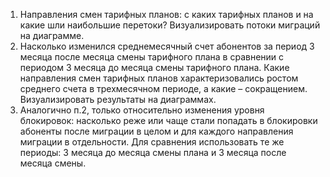 1) Направления смен тарифных планов: с каких тарифных планов и на какие шли
наибольшие перетоки? Визуализировать потоки миграций на диаграмме.
2) Насколько изменился среднемесячный счет абонентов за период 3 месяца после
месяца смены тарифного плана в сравнении с периодом 3 месяца до месяца смены
тарифного плана. Какие направления смен тарифных планов характеризовались
ростом среднего счета в трехмесячном периоде, а какие – сокращением.
Визуализировать результаты на диаграммах.
3) Аналогично п.2, только относительно изменения уровня блокировок: насколько
реже или чаще стали попадать в блокировки абоненты после миграции в целом и
для каждого направления миграции в отдельности. Для сравнения использовать те
же периоды: 3 месяца до месяца смены плана и 3 месяца после месяца смены.
